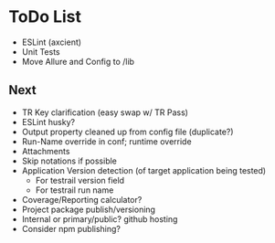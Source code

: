 # ToDo List
* ESLint (axcient)
* Unit Tests
* Move Allure and Config to /lib

## Next
* TR Key clarification (easy swap w/ TR Pass)
* ESLint husky?
* Output property cleaned up from config file (duplicate?)
* Run-Name override in conf; runtime override
* Attachments
* Skip notations if possible
* Application Version detection (of target application being tested)
  * For testrail version field
  * For testrail run name
* Coverage/Reporting calculator?
* Project package publish/versioning
* Internal or primary/public? github hosting
* Consider npm publishing?
